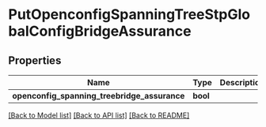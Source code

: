 # PutOpenconfigSpanningTreeStpGlobalConfigBridgeAssurance

## Properties
Name | Type | Description | Notes
------------ | ------------- | ------------- | -------------
**openconfig_spanning_treebridge_assurance** | **bool** |  | [optional] 

[[Back to Model list]](../README.md#documentation-for-models) [[Back to API list]](../README.md#documentation-for-api-endpoints) [[Back to README]](../README.md)


